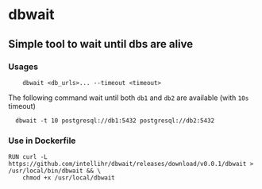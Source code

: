 # dbwait

## Simple tool to wait until dbs are alive

### Usages

```!bash
    dbwait <db_urls>... --timeout <timeout>
```

The following command wait until both `db1` and `db2` are available (with `10s` timeout)

```
  dbwait -t 10 postgresql://db1:5432 postgresql://db2:5432
```

### Use in Dockerfile

```
RUN curl -L https://github.com/intellihr/dbwait/releases/download/v0.0.1/dbwait > /usr/local/bin/dbwait && \
    chmod +x /usr/local/dbwait
```
